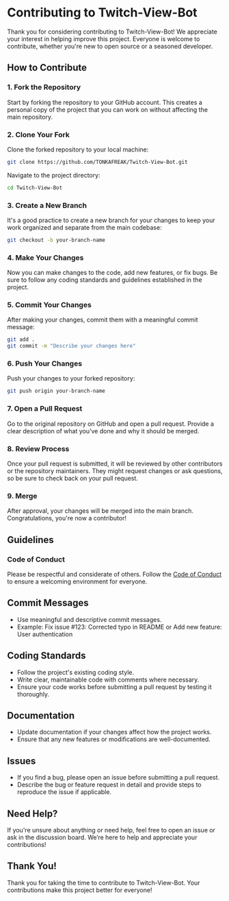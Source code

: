 # Contributing to Twitch-View-Bot
Thank you for considering contributing to Twitch-View-Bot! We appreciate your interest in helping improve this project. Everyone is welcome to contribute, whether you're new to open source or a seasoned developer.

## How to Contribute
### 1. Fork the Repository
Start by forking the repository to your GitHub account. This creates a personal copy of the project that you can work on without affecting the main repository.

### 2. Clone Your Fork
Clone the forked repository to your local machine:

```bash
git clone https://github.com/TONKAFREAK/Twitch-View-Bot.git
```
Navigate to the project directory:

```bash
cd Twitch-View-Bot
```
### 3. Create a New Branch
It's a good practice to create a new branch for your changes to keep your work organized and separate from the main codebase:

```bash
git checkout -b your-branch-name
```
### 4. Make Your Changes
Now you can make changes to the code, add new features, or fix bugs. Be sure to follow any coding standards and guidelines established in the project.

### 5. Commit Your Changes
After making your changes, commit them with a meaningful commit message:

```bash
git add .
git commit -m "Describe your changes here"
```
### 6. Push Your Changes
Push your changes to your forked repository:

```bash
git push origin your-branch-name
```
### 7. Open a Pull Request
Go to the original repository on GitHub and open a pull request. Provide a clear description of what you’ve done and why it should be merged.

### 8. Review Process
Once your pull request is submitted, it will be reviewed by other contributors or the repository maintainers. They might request changes or ask questions, so be sure to check back on your pull request.

### 9. Merge
After approval, your changes will be merged into the main branch. Congratulations, you're now a contributor!

## Guidelines
### Code of Conduct
Please be respectful and considerate of others. Follow the [Code of Conduct](https://github.com/TONKAFREAK/Twitch-View-Bot/blob/main/CODE_OF_CONDUCT.md) to ensure a welcoming environment for everyone.

## Commit Messages
* Use meaningful and descriptive commit messages.
* Example: Fix issue #123: Corrected typo in README or Add new feature: User authentication
## Coding Standards
* Follow the project's existing coding style.
* Write clear, maintainable code with comments where necessary.
* Ensure your code works before submitting a pull request by testing it thoroughly.
## Documentation
* Update documentation if your changes affect how the project works.
* Ensure that any new features or modifications are well-documented.
## Issues
* If you find a bug, please open an issue before submitting a pull request.
* Describe the bug or feature request in detail and provide steps to reproduce the issue if applicable.
## Need Help?
If you're unsure about anything or need help, feel free to open an issue or ask in the discussion board. We’re here to help and appreciate your contributions!

## Thank You!
Thank you for taking the time to contribute to Twitch-View-Bot. Your contributions make this project better for everyone!
